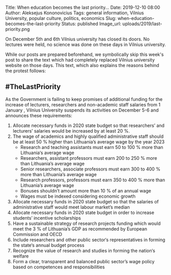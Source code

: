 Title: When education becomes the last priority...
Date: 2019-12-10 08:00
Author: Aleksejus Kononovicius
Tags: general information, Vilnius University, popular culture, politics, economics
Slug: when-education-becomes-the-last-priority
Status: published
Image_url: uploads/2019/last-priority.png

On December 5th and 6th Vilnius university has closed its doors. No lectures
were held, no science was done on these days in Vilnius university.

While our posts are prepared beforehand, we symbolically skip this week's post
to share the text which had completely replaced Vilnius university website on
those days. This text, which also explains the reasons behind the protest
follows:

## \#TheLastPriority

As the Government is failing to keep promises of additional funding for the
increase of lecturers, researchers and non-academic staff salaries from 1
January , Vilnius University suspends its activities on December 5-6 and
announces these requirements:

1. Allocate necessary funds in 2020 state budget so that researchers’ and
lecturers’ salaries would be increased by at least 20 %.
1. The wage of academics and highly qualified administrative staff should be at
least 50 % higher than Lithuania’s average wage by the year 2023
    * Research and teaching assistants must earn 50 to 100 % more than
    Lithuania‘s average wage
    * Researchers, assistant professors must earn 200 to 250 % more than
    Lithuania’s average wage
    * Senior researchers, associate professors must earn 300 to 400 % more than
    Lithuania’s average wage
    * Research professors, professors must earn 350 to 400 % more than
    Lithuania’s average wage
    * Bonuses shouldn’t amount more than 10 % of an annual wage
    * Wages must be indexed considering economic growth
1. Allocate necessary funds in 2020 state budget so that the salaries of
administrative staff would meet labour market’s median
1. Allocate necessary funds in 2020 state budget in order to increase students’
incentive scholarships
1. Have a sustainable strategy of research projects funding which would meet
the 3 % of Lithuania’s GDP as recommended by European Commission and OECD
1. Include researchers and other public sector‘s representatives in forming the
state‘s annual budget process
1. Recognize the value of research and studies in forming the nation‘s welfare
1. Form a clear, transparent and balanced public sector’s wage policy based on
competences and responsibilities

